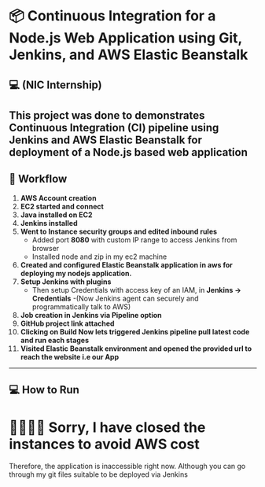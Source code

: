 # 📦 Continuous Integration for a Node.js Web Application using Git, Jenkins, and AWS Elastic Beanstalk
   ## 💻 (NIC Internship)

This project was done to demonstrates Continuous Integration (CI) pipeline using Jenkins and AWS Elastic Beanstalk for deployment of a Node.js based web application
---

## 🏢 Workflow

1. **AWS Account creation**  
2. **EC2 started and connect**  
3. **Java installed on EC2**  
4. **Jenkins installed**  
5. **Went to Instance security groups and edited inbound rules**  
   - Added port **8080** with custom IP range to access Jenkins from browser
   - Installed node and zip in my ec2 machine
6. **Created and configured Elastic Beanstalk application in aws for deploying my nodejs application.**
7. **Setup Jenkins with plugins**  
   - Then setup Credentials with access key of an IAM, in **Jenkins → Credentials** 
   -(Now Jenkins agent can securely and programmatically talk to AWS) 
8. **Job creation in Jenkins via Pipeline option**  
9. **GitHub project link attached**  
10. **Clicking on Build Now lets triggered Jenkins pipeline pull latest code and run each stages**  
11. **Visited Elastic Beanstalk environment and opened the provided url to reach the website i.e our App**

---

## 💻 How to Run

# 🙇‍♂️🙇‍♂️ Sorry, I have closed the instances to avoid AWS cost  
Therefore, the application is inaccessible right now. Although you can go through my git files suitable to be deployed via Jenkins
